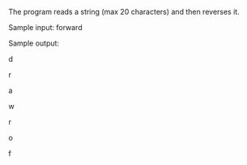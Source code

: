 The program reads a string (max 20 characters) and then reverses it.

Sample input: forward

Sample output:

d

r

a

w

r

o

f
